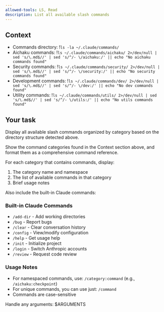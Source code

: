 ```yaml
---
allowed-tools: LS, Read
description: List all available slash commands
---
```


## Context
- Commands directory: !`ls -la ~/.claude/commands/`
- Aichaku commands: !`ls ~/.claude/commands/aichaku/ 2>/dev/null | sed 's/\.md$//' | sed 's/^/- \/aichaku:/' || echo "No aichaku commands found"`
- Security commands: !`ls ~/.claude/commands/security/ 2>/dev/null | sed 's/\.md$//' | sed 's/^/- \/security:/' || echo "No security commands found"`
- Development commands: !`ls ~/.claude/commands/dev/ 2>/dev/null | sed 's/\.md$//' | sed 's/^/- \/dev:/' || echo "No dev commands found"`
- Utility commands: !`ls ~/.claude/commands/utils/ 2>/dev/null | sed 's/\.md$//' | sed 's/^/- \/utils:/' || echo "No utils commands found"`

## Your task
Display all available slash commands organized by category based on the directory structure detected above.

Show the command categories found in the Context section above, and format them as a comprehensive command reference.

For each category that contains commands, display:
1. The category name and namespace
2. The list of available commands in that category
3. Brief usage notes

Also include the built-in Claude commands:

### Built-in Claude Commands
- `/add-dir` - Add working directories
- `/bug` - Report bugs  
- `/clear` - Clear conversation history
- `/config` - View/modify configuration
- `/help` - Get usage help
- `/init` - Initialize project
- `/login` - Switch Anthropic accounts
- `/review` - Request code review

### Usage Notes
- For namespaced commands, use: `/category:command` (e.g., `/aichaku:checkpoint`)
- For unique commands, you can use just: `/command`
- Commands are case-sensitive

Handle any arguments: $ARGUMENTS